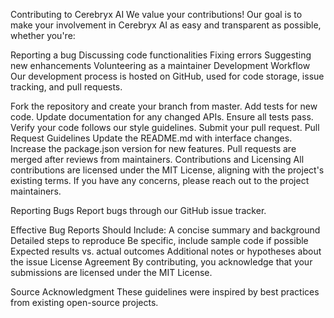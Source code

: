 
Contributing to Cerebryx AI
We value your contributions! Our goal is to make your involvement in Cerebryx AI as easy and transparent as possible, whether you're:

Reporting a bug
Discussing code functionalities
Fixing errors
Suggesting new enhancements
Volunteering as a maintainer
Development Workflow
Our development process is hosted on GitHub, used for code storage, issue tracking, and pull requests.

Fork the repository and create your branch from master.
Add tests for new code.
Update documentation for any changed APIs.
Ensure all tests pass.
Verify your code follows our style guidelines.
Submit your pull request.
Pull Request Guidelines
Update the README.md with interface changes.
Increase the package.json version for new features.
Pull requests are merged after reviews from maintainers.
Contributions and Licensing
All contributions are licensed under the MIT License, aligning with the project's existing terms. If you have any concerns, please reach out to the project maintainers.

Reporting Bugs
Report bugs through our GitHub issue tracker.

Effective Bug Reports Should Include:
A concise summary and background
Detailed steps to reproduce
Be specific, include sample code if possible
Expected results vs. actual outcomes
Additional notes or hypotheses about the issue
License Agreement
By contributing, you acknowledge that your submissions are licensed under the MIT License.

Source Acknowledgment
These guidelines were inspired by best practices from existing open-source projects.
